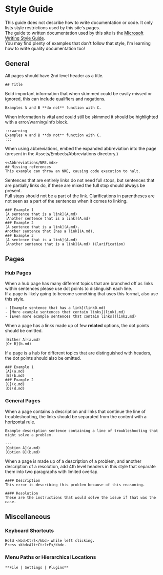 # Style Guide

This guide does not describe how to write documentation or code. It only lists style restrictions used by this site's pages.  
The guide to written documentation used by this site is the [Microsoft Writing Style Guide](https://docs.microsoft.com/en-us/style-guide/welcome/).  
You may find plenty of examples that don't follow that style, I'm learning how to write quality documentation too!

## General

All pages should have 2nd level header as a title.
```
## Title
```

Bold important information that when skimmed could be easily missed or ignored, this can include qualifiers and negations.  
```
Examples A and B **do not** function with C.
```

When information is vital and could still be skimmed it should be highlighted with a error/warning/info block.

```
:::warning
Examples A and B **do not** function with C.
:::
```

When using abbreviations, embed the expanded abbreviation into the page (present in the Assets/Embeds/Abbreviations directory.)

```
<<Abbreviations/NRE.md>>
## Missing references
This example can throw an NRE, causing code execution to halt.
```

Sentences that are entirely links do not need full stops, but sentences that are partially links do, if these are mixed the full stop should always be present.  
Full stops should not be a part of the link. Clarifications in parentheses are not seen as a part of the sentences when it comes to linking.
```
### Example 1
[A sentence that is a link](A.md)  
[Another sentence that is a link](A.md)  
### Example 2
[A sentence that is a link](A.md).  
Another sentence that [has a link](A.md).  
### Example 3
[A sentence that is a link](A.md)  
[Another sentence that is a link](A.md) (Clarification)  
```

## Pages
### Hub Pages
When a hub page has many different topics that are branched off as links within sentences please use dot points to distinguish each line.  
If a page is likely going to become something that uses this format, also use this style.  
```
- [Example sentence that has a link](link0.md)  
- [More example sentences that contain links](link1.md)  
- [Even more example sentences that contain links](link2.md)  
```

When a page has a links made up of few **related** options, the dot points should be omitted.  
```
[Either A](a.md)  
[Or B](b.md)  
```

If a page is a hub for different topics that are distinguished with headers, the dot points should also be omitted.

```
### Example 1
[A](a.md)  
[B](b.md)  
### Example 2
[C](c.md)  
[D](d.md)  
```

### General Pages
When a page contains a description and links that continue the line of troubleshooting, the links should be separated from the content with a horizontal rule.  
```
Example description sentence containing a line of troubleshooting that might solve a problem.  

---  
[Option A](a.md)  
[Option B](b.md)  
```

When a page is made up of a description of a problem, and another description of a resolution, add 4th level headers in this style that separate them into two paragraphs with limited overlap.
```
#### Description
This error is describing this problem because of this reasoning.  

#### Resolution
These are the instructions that would solve the issue if that was the case.
```

## Miscellaneous
### Keyboard Shortcuts
```
Hold <kbd>Ctrl</kbd> while left clicking.
Press <kbd>Alt+Ctrl+F</kbd>.
```  
### Menu Paths or Hierarchical Locations
```
**File | Settings | Plugins**
```  